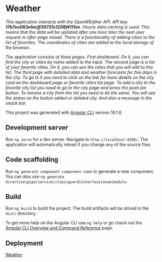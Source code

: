 # Weather

_This application interacts with the OpenWEather API. API key: **17b7ee083a1acff30731c1208f4111ee**. Hourly data caching is used. This means that the data will be updated after one hour later the next user request or after page reload. There is a functionality of adding cities to the list of favorites. The coordinates of cities are added to the local storage of the browser._

_The application consists of three pages. First dashboard. On it, you can find the city or cities by name added to the input. The second page is a list of your favorite cities. On it, you can see the cities that you will add to this list. The third page with detailed data and weather forecasts for five days in the city. To go to it you need to click on the link for more details on the city card on the dashboard page or favorite cities list page. To add a city to the favorite city list you need to go to the city page and press the push pin button. To remove a city from the list you need to do the same. You will see the status on the button added or deleted city. And also a message in the snack bar._

This project was generated with [Angular CLI](https://github.com/angular/angular-cli) version 16.1.8.

## Development server

Run `ng serve` for a dev server. Navigate to `http://localhost:4200/`. The application will automatically reload if you change any of the source files.

## Code scaffolding

Run `ng generate component component-name` to generate a new component. You can also use `ng generate directive|pipe|service|class|guard|interface|enum|module`.

## Build

Run `ng build` to build the project. The build artifacts will be stored in the `dist/` directory.

To get more help on the Angular CLI use `ng help` or go check out the [Angular CLI Overview and Command Reference](https://angular.io/cli) page.

## Deployment

[Weather](https://Repyah84.github.io/weather/)
